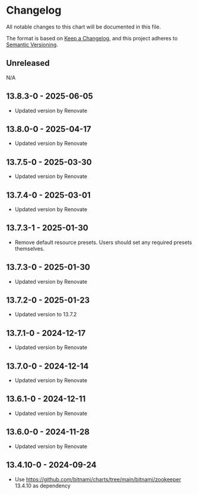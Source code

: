 # Changelog
All notable changes to this chart will be documented in this file.

The format is based on [Keep a Changelog](https://keepachangelog.com/en/1.0.0/),
and this project adheres to [Semantic Versioning](https://semver.org/spec/v2.0.0.html).

## Unreleased
N/A

## 13.8.3-0 - 2025-06-05
* Updated version by Renovate

## 13.8.0-0 - 2025-04-17
* Updated version by Renovate

## 13.7.5-0 - 2025-03-30
* Updated version by Renovate

## 13.7.4-0 - 2025-03-01
* Updated version by Renovate

## 13.7.3-1 - 2025-01-30
* Remove default resource presets.  Users should set any required presets themselves.

## 13.7.3-0 - 2025-01-30
* Updated version by Renovate

## 13.7.2-0 - 2025-01-23
* Updated version to 13.7.2

## 13.7.1-0 - 2024-12-17
* Updated version by Renovate

## 13.7.0-0 - 2024-12-14
* Updated version by Renovate

## 13.6.1-0 - 2024-12-11
* Updated version by Renovate

## 13.6.0-0 - 2024-11-28
* Updated version by Renovate

## 13.4.10-0 - 2024-09-24
* Use https://github.com/bitnami/charts/tree/main/bitnami/zookeeper 13.4.10 as dependency
